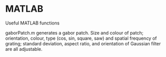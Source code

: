 # MATLAB

Useful MATLAB functions

gaborPatch.m generates a gabor patch. Size and colour of patch; orientation, colour, type (cos, sin, square, saw) and spatial frequency of grating; standard deviation, aspect ratio, and orientation of Gaussian filter are all adjustable.
